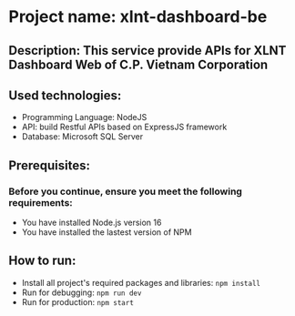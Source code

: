 # Project name: xlnt-dashboard-be
## Description: This service provide APIs for XLNT Dashboard Web of C.P. Vietnam Corporation
## Used technologies:
- Programming Language: NodeJS
- API: build Restful APIs based on ExpressJS framework
- Database: Microsoft SQL Server
## Prerequisites:
### Before you continue, ensure you meet the following requirements:
- You have installed Node.js version 16
- You have installed the lastest version of NPM
## How to run:
- Install all project's required packages and libraries: ```npm install```
- Run for debugging: ```npm run dev```
- Run for production: ```npm start```
